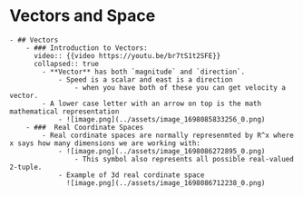 # Vectors and Space
	- ## Vectors
		- ### Introduction to Vectors:
		  video:: {{video https://youtu.be/br7tS1t2SFE}}
		  collapsed:: true
			- **Vector** has both `magnitude` and `direction`.
				- Speed is a scalar and east is a direction
					- when you have both of these you can get velocity a vector.
			- A lower case letter with an arrow on top is the math mathematical representation
				- ![image.png](../assets/image_1698085833256_0.png)
		- ###  Real Coordinate Spaces
			- Real cordinate spaces are normally represenmted by R^x where x says how many dimensions we are working with:
				- ![image.png](../assets/image_1698086272895_0.png)
					- This symbol also represents all possible real-valued 2-tuple.
				- Example of 3d real cordinate space
				  ![image.png](../assets/image_1698086712238_0.png)